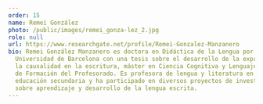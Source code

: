 ```yaml
---
order: 15
name: Remei González
photo: /public/images/remei_gonza-lez_2.jpg
role: null
url: https://www.researchgate.net/profile/Remei-Gonzalez-Manzanero
bio: Remei González Manzanero es doctora en Didáctica de la Lengua por la
  Universidad de Barcelona con una tesis sobre el desarrollo de la expresión de
  la causalidad en la escritura, máster en Ciencia Cognitiva y Lenguaje y máster
  de Formación del Profesorado. Es profesora de lengua y literatura en la
  educación secundaria y ha participado en diversos proyectos de investigación
  sobre aprendizaje y desarrollo de la lengua escrita.
---
```

